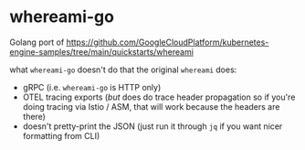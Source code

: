 # whereami-go
Golang port of https://github.com/GoogleCloudPlatform/kubernetes-engine-samples/tree/main/quickstarts/whereami

what `whereami-go` doesn't do that the original `whereami` does:
- gRPC (i.e. `whereami-go` is HTTP only)
- OTEL tracing exports (*but* does do trace header propagation so if you're doing tracing via Istio / ASM, that will work because the headers are there)
- doesn't pretty-print the JSON (just run it through `jq` if you want nicer formatting from CLI)
